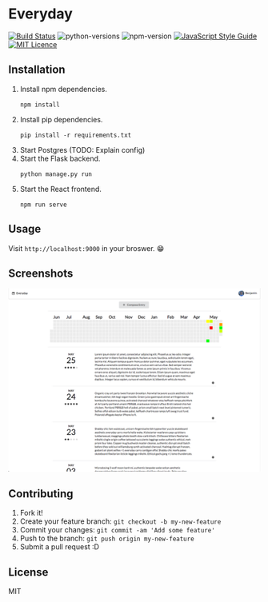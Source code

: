 # Everyday
[![Build Status](https://travis-ci.org/bcongdon/EveryDay.svg?branch=master)](https://travis-ci.org/bcongdon/EveryDay)
![python-versions](https://img.shields.io/badge/python-2.7%2C%203.6-blue.svg)
![npm-version](https://img.shields.io/badge/npm-4.6.1-blue.svg)
[![JavaScript Style Guide](https://img.shields.io/badge/code_style-standard-brightgreen.svg)](https://standardjs.com)
[![MIT Licence](https://badges.frapsoft.com/os/mit/mit.svg?v=103)](https://opensource.org/licenses/mit-license.php)

## Installation
1. Install npm dependencies.
    ```
    npm install
    ```
2. Install pip dependencies.
    ```
    pip install -r requirements.txt
    ```
3. Start Postgres (TODO: Explain config)
4. Start the Flask backend.
    ```
    python manage.py run
    ```
5. Start the React frontend.
    ```
    npm run serve
    ```

## Usage

Visit `http://localhost:9000` in your broswer. 😁

## Screenshots

![Dashboard](/readme_assets/dashboard.png)

## Contributing
1. Fork it!
2. Create your feature branch: `git checkout -b my-new-feature`
3. Commit your changes: `git commit -am 'Add some feature'`
4. Push to the branch: `git push origin my-new-feature`
5. Submit a pull request :D

## License

MIT